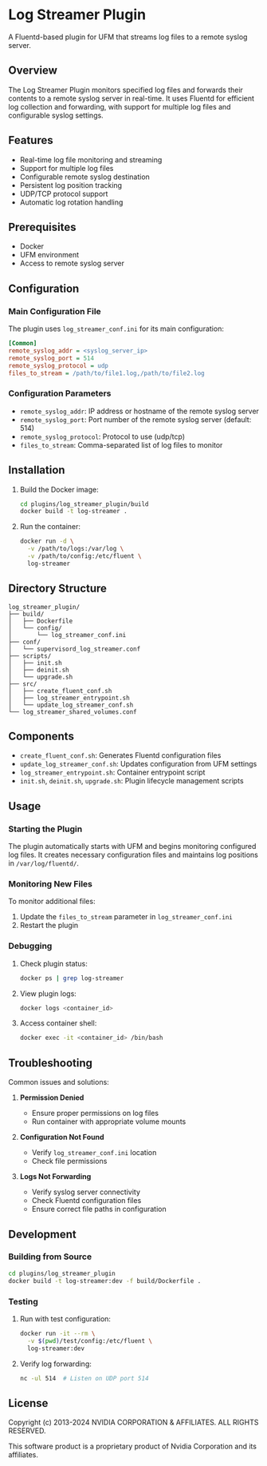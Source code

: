 # Log Streamer Plugin

A Fluentd-based plugin for UFM that streams log files to a remote syslog server.

## Overview

The Log Streamer Plugin monitors specified log files and forwards their contents to a remote syslog server in real-time. It uses Fluentd for efficient log collection and forwarding, with support for multiple log files and configurable syslog settings.

## Features

- Real-time log file monitoring and streaming
- Support for multiple log files
- Configurable remote syslog destination
- Persistent log position tracking
- UDP/TCP protocol support
- Automatic log rotation handling

## Prerequisites

- Docker
- UFM environment
- Access to remote syslog server

## Configuration

### Main Configuration File

The plugin uses `log_streamer_conf.ini` for its main configuration:

```ini
[Common]
remote_syslog_addr = <syslog_server_ip>
remote_syslog_port = 514
remote_syslog_protocol = udp
files_to_stream = /path/to/file1.log,/path/to/file2.log
```

### Configuration Parameters

- `remote_syslog_addr`: IP address or hostname of the remote syslog server
- `remote_syslog_port`: Port number of the remote syslog server (default: 514)
- `remote_syslog_protocol`: Protocol to use (udp/tcp)
- `files_to_stream`: Comma-separated list of log files to monitor

## Installation

1. Build the Docker image:
   ```bash
   cd plugins/log_streamer_plugin/build
   docker build -t log-streamer .
   ```

2. Run the container:
   ```bash
   docker run -d \
     -v /path/to/logs:/var/log \
     -v /path/to/config:/etc/fluent \
     log-streamer
   ```

## Directory Structure

```
log_streamer_plugin/
├── build/
│   ├── Dockerfile
│   └── config/
│       └── log_streamer_conf.ini
├── conf/
│   └── supervisord_log_streamer.conf
├── scripts/
│   ├── init.sh
│   ├── deinit.sh
│   └── upgrade.sh
├── src/
│   ├── create_fluent_conf.sh
│   ├── log_streamer_entrypoint.sh
│   └── update_log_streamer_conf.sh
└── log_streamer_shared_volumes.conf
```

## Components

- `create_fluent_conf.sh`: Generates Fluentd configuration files
- `update_log_streamer_conf.sh`: Updates configuration from UFM settings
- `log_streamer_entrypoint.sh`: Container entrypoint script
- `init.sh`, `deinit.sh`, `upgrade.sh`: Plugin lifecycle management scripts

## Usage

### Starting the Plugin

The plugin automatically starts with UFM and begins monitoring configured log files. It creates necessary configuration files and maintains log positions in `/var/log/fluentd/`.

### Monitoring New Files

To monitor additional files:
1. Update the `files_to_stream` parameter in `log_streamer_conf.ini`
2. Restart the plugin

### Debugging

1. Check plugin status:
   ```bash
   docker ps | grep log-streamer
   ```

2. View plugin logs:
   ```bash
   docker logs <container_id>
   ```

3. Access container shell:
   ```bash
   docker exec -it <container_id> /bin/bash
   ```

## Troubleshooting

Common issues and solutions:

1. **Permission Denied**
   - Ensure proper permissions on log files
   - Run container with appropriate volume mounts

2. **Configuration Not Found**
   - Verify `log_streamer_conf.ini` location
   - Check file permissions

3. **Logs Not Forwarding**
   - Verify syslog server connectivity
   - Check Fluentd configuration files
   - Ensure correct file paths in configuration

## Development

### Building from Source

```bash
cd plugins/log_streamer_plugin
docker build -t log-streamer:dev -f build/Dockerfile .
```

### Testing

1. Run with test configuration:
   ```bash
   docker run -it --rm \
     -v $(pwd)/test/config:/etc/fluent \
     log-streamer:dev
   ```

2. Verify log forwarding:
   ```bash
   nc -ul 514  # Listen on UDP port 514
   ```

## License

Copyright (c) 2013-2024 NVIDIA CORPORATION & AFFILIATES. ALL RIGHTS RESERVED.

This software product is a proprietary product of Nvidia Corporation and its affiliates.
